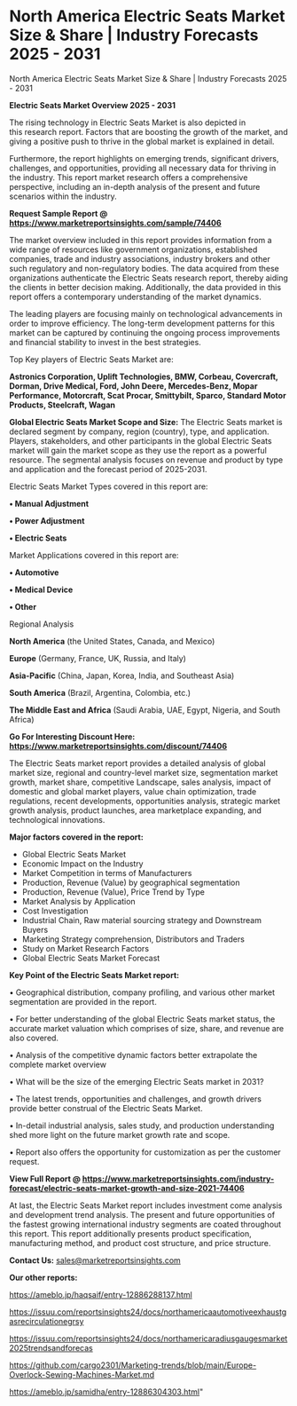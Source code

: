 # North America Electric Seats Market Size & Share | Industry Forecasts 2025 - 2031
North America Electric Seats Market Size & Share | Industry Forecasts 2025 - 2031

<Strong> Electric Seats Market Overview 2025 - 2031</strong>

The rising technology in Electric Seats Market is also depicted in this research report. Factors that are boosting the growth of the market, and giving a positive push to thrive in the global market is explained in detail.

Furthermore, the report highlights on emerging trends, significant drivers, challenges, and opportunities, providing all necessary data for thriving in the industry. This report market research offers a comprehensive perspective, including an in-depth analysis of the present and future scenarios within the industry.

<strong>Request Sample Report @ <a href=https://www.marketreportsinsights.com/sample/74406>https://www.marketreportsinsights.com/sample/74406</a></strong>

The market overview included in this report provides information from a wide range of resources like government organizations, established companies, trade and industry associations, industry brokers and other such regulatory and non-regulatory bodies. The data acquired from these organizations authenticate the Electric Seats research report, thereby aiding the clients in better decision making. Additionally, the data provided in this report offers a contemporary understanding of the market dynamics.

The leading players are focusing mainly on technological advancements in order to improve efficiency. The long-term development patterns for this market can be captured by continuing the ongoing process improvements and financial stability to invest in the best strategies.

Top Key players of Electric Seats Market are:

<strong>Astronics Corporation, Uplift Technologies, BMW, Corbeau, Covercraft, Dorman, Drive Medical, Ford, John Deere, Mercedes-Benz, Mopar Performance, Motorcraft, Scat Procar, Smittybilt, Sparco, Standard Motor Products, Steelcraft, Wagan</strong>

<strong><b>Global Electric Seats Market Scope and Size:</b></strong>
The Electric Seats market is declared segment by company, region (country), type, and application. Players, stakeholders, and other participants in the global Electric Seats market will gain the market scope as they use the report as a powerful resource. The segmental analysis focuses on revenue and product by type and application and the forecast period of 2025-2031.

Electric Seats Market Types covered in this report are:

<strong>• Manual Adjustment

• Power Adjustment

• Electric Seats</strong>

Market Applications covered in this report are:

<strong>• Automotive

• Medical Device

• Other</strong> 

Regional Analysis

<strong>North America</strong> (the United States, Canada, and Mexico)

<strong>Europe</strong> (Germany, France, UK, Russia, and Italy)

<strong>Asia-Pacific</strong> (China, Japan, Korea, India, and Southeast Asia)

<strong>South America</strong> (Brazil, Argentina, Colombia, etc.)

<strong>The Middle East and Africa</strong> (Saudi Arabia, UAE, Egypt, Nigeria, and South Africa)

<strong>Go For Interesting Discount Here: <a href=https://www.marketreportsinsights.com/discount/74406>https://www.marketreportsinsights.com/discount/74406</a></strong>

The Electric Seats market report provides a detailed analysis of global market size, regional and country-level market size, segmentation market growth, market share, competitive Landscape, sales analysis, impact of domestic and global market players, value chain optimization, trade regulations, recent developments, opportunities analysis, strategic market growth analysis, product launches, area marketplace expanding, and technological innovations.

<strong><b>Major factors covered in the report:</b></strong>
<ul>
  <li>Global Electric Seats Market </li>
  <li>Economic Impact on the Industry</li>
  <li>Market Competition in terms of Manufacturers</li>
  <li>Production, Revenue (Value) by geographical segmentation</li>
  <li>Production, Revenue (Value), Price Trend by Type</li>
  <li>Market Analysis by Application</li>
  <li>Cost Investigation</li>
  <li>Industrial Chain, Raw material sourcing strategy and Downstream Buyers</li>
  <li>Marketing Strategy comprehension, Distributors and Traders</li>
  <li>Study on Market Research Factors</li>
  <li>Global Electric Seats Market Forecast</li>
</ul>

<strong><b>Key Point of the Electric Seats Market report:</b></strong>

• Geographical distribution, company profiling, and various other market segmentation are provided in the report.

• For better understanding of the global Electric Seats market status, the accurate market valuation which comprises of size, share, and revenue are also covered.

• Analysis of the competitive dynamic factors better extrapolate the complete market overview

• What will be the size of the emerging Electric Seats market in 2031?

• The latest trends, opportunities and challenges, and growth drivers provide better construal of the Electric Seats Market.

• In-detail industrial analysis, sales study, and production understanding shed more light on the future market growth rate and scope.

• Report also offers the opportunity for customization as per the customer request.

<strong><b>View Full Report @ <a href=https://www.marketreportsinsights.com/industry-forecast/electric-seats-market-growth-and-size-2021-74406>https://www.marketreportsinsights.com/industry-forecast/electric-seats-market-growth-and-size-2021-74406</a></b></strong>


At last, the Electric Seats Market report includes investment come analysis and development trend analysis. The present and future opportunities of the fastest growing international industry segments are coated throughout this report. This report additionally presents product specification, manufacturing method, and product cost structure, and price structure.

<strong>Contact Us:</strong>
sales@marketreportsinsights.com

<strong>Our other reports:</strong>

<a href=https://ameblo.jp/haqsaif/entry-12886288137.html>https://ameblo.jp/haqsaif/entry-12886288137.html</a>

<a href=https://issuu.com/reportsinsights24/docs/northamericaautomotiveexhaustgasrecirculationegrsy>https://issuu.com/reportsinsights24/docs/northamericaautomotiveexhaustgasrecirculationegrsy</a>

<a href=https://issuu.com/reportsinsights24/docs/northamericaradiusgaugesmarket2025trendsandforecas>https://issuu.com/reportsinsights24/docs/northamericaradiusgaugesmarket2025trendsandforecas</a>

<a href=https://github.com/cargo2301/Marketing-trends/blob/main/Europe-Overlock-Sewing-Machines-Market.md>https://github.com/cargo2301/Marketing-trends/blob/main/Europe-Overlock-Sewing-Machines-Market.md</a>

<a href=https://ameblo.jp/samidha/entry-12886304303.html>https://ameblo.jp/samidha/entry-12886304303.html</a>"
